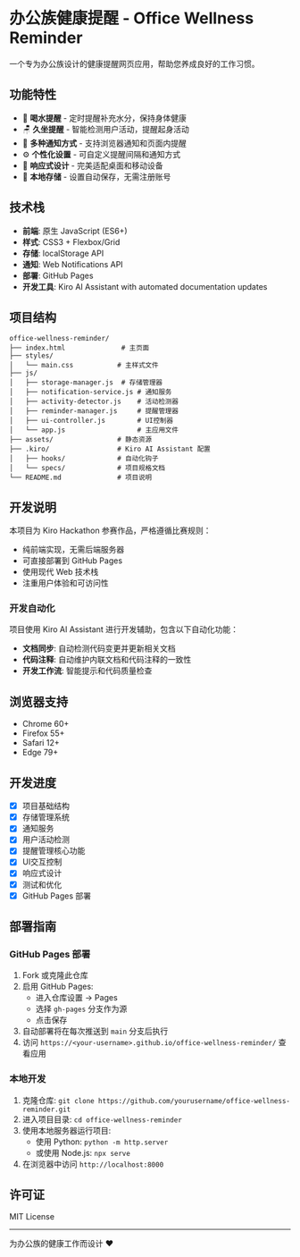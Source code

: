 # 办公族健康提醒 - Office Wellness Reminder

一个专为办公族设计的健康提醒网页应用，帮助您养成良好的工作习惯。

## 功能特性

- 🥤 **喝水提醒** - 定时提醒补充水分，保持身体健康
- 🪑 **久坐提醒** - 智能检测用户活动，提醒起身活动
- 🔔 **多种通知方式** - 支持浏览器通知和页面内提醒
- ⚙️ **个性化设置** - 可自定义提醒间隔和通知方式
- 📱 **响应式设计** - 完美适配桌面和移动设备
- 💾 **本地存储** - 设置自动保存，无需注册账号

## 技术栈

- **前端**: 原生 JavaScript (ES6+)
- **样式**: CSS3 + Flexbox/Grid
- **存储**: localStorage API
- **通知**: Web Notifications API
- **部署**: GitHub Pages
- **开发工具**: Kiro AI Assistant with automated documentation updates

## 项目结构

```
office-wellness-reminder/
├── index.html              # 主页面
├── styles/
│   └── main.css           # 主样式文件
├── js/
│   ├── storage-manager.js  # 存储管理器
│   ├── notification-service.js # 通知服务
│   ├── activity-detector.js    # 活动检测器
│   ├── reminder-manager.js     # 提醒管理器
│   ├── ui-controller.js        # UI控制器
│   └── app.js                  # 主应用文件
├── assets/                # 静态资源
├── .kiro/                 # Kiro AI Assistant 配置
│   ├── hooks/             # 自动化钩子
│   └── specs/             # 项目规格文档
└── README.md              # 项目说明
```

## 开发说明

本项目为 Kiro Hackathon 参赛作品，严格遵循比赛规则：
- 纯前端实现，无需后端服务器
- 可直接部署到 GitHub Pages
- 使用现代 Web 技术栈
- 注重用户体验和可访问性

### 开发自动化

项目使用 Kiro AI Assistant 进行开发辅助，包含以下自动化功能：
- **文档同步**: 自动检测代码变更并更新相关文档
- **代码注释**: 自动维护内联文档和代码注释的一致性
- **开发工作流**: 智能提示和代码质量检查

## 浏览器支持

- Chrome 60+
- Firefox 55+
- Safari 12+
- Edge 79+

## 开发进度

- [x] 项目基础结构
- [x] 存储管理系统
- [x] 通知服务
- [x] 用户活动检测
- [x] 提醒管理核心功能
- [x] UI交互控制
- [x] 响应式设计
- [x] 测试和优化
- [x] GitHub Pages 部署

## 部署指南

### GitHub Pages 部署

1. Fork 或克隆此仓库
2. 启用 GitHub Pages:
   - 进入仓库设置 -> Pages
   - 选择 `gh-pages` 分支作为源
   - 点击保存
3. 自动部署将在每次推送到 `main` 分支后执行
4. 访问 `https://<your-username>.github.io/office-wellness-reminder/` 查看应用

### 本地开发

1. 克隆仓库: `git clone https://github.com/yourusername/office-wellness-reminder.git`
2. 进入项目目录: `cd office-wellness-reminder`
3. 使用本地服务器运行项目:
   - 使用 Python: `python -m http.server`
   - 或使用 Node.js: `npx serve`
4. 在浏览器中访问 `http://localhost:8000`

## 许可证

MIT License

---

为办公族的健康工作而设计 ❤️